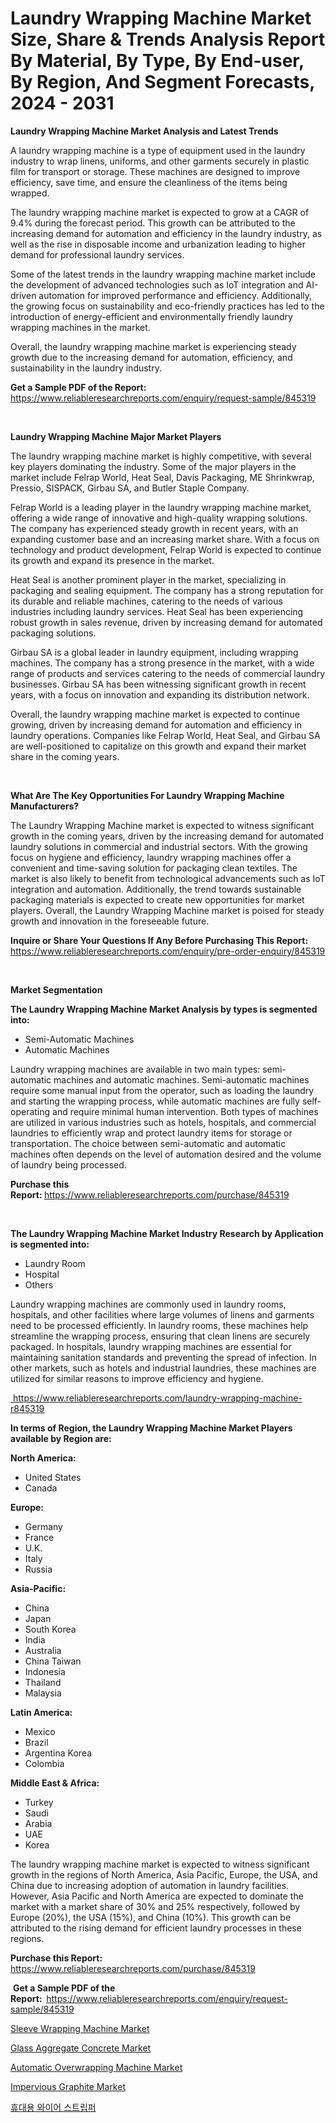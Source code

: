 <p><h1>Laundry Wrapping Machine Market Size, Share & Trends Analysis Report By Material, By Type, By End-user, By Region, And Segment Forecasts, 2024 - 2031</h1></p><p><strong>Laundry Wrapping Machine Market Analysis and Latest Trends</strong></p>
<p><p>A laundry wrapping machine is a type of equipment used in the laundry industry to wrap linens, uniforms, and other garments securely in plastic film for transport or storage. These machines are designed to improve efficiency, save time, and ensure the cleanliness of the items being wrapped.</p><p>The laundry wrapping machine market is expected to grow at a CAGR of 9.4% during the forecast period. This growth can be attributed to the increasing demand for automation and efficiency in the laundry industry, as well as the rise in disposable income and urbanization leading to higher demand for professional laundry services.</p><p>Some of the latest trends in the laundry wrapping machine market include the development of advanced technologies such as IoT integration and AI-driven automation for improved performance and efficiency. Additionally, the growing focus on sustainability and eco-friendly practices has led to the introduction of energy-efficient and environmentally friendly laundry wrapping machines in the market.</p><p>Overall, the laundry wrapping machine market is experiencing steady growth due to the increasing demand for automation, efficiency, and sustainability in the laundry industry.</p></p>
<p><strong>Get a Sample PDF of the Report:&nbsp;</strong> <a href="https://www.reliableresearchreports.com/enquiry/request-sample/845319">https://www.reliableresearchreports.com/enquiry/request-sample/845319</a></p>
<p>&nbsp;</p>
<p><strong>Laundry Wrapping Machine Major Market Players</strong></p>
<p><p>The laundry wrapping machine market is highly competitive, with several key players dominating the industry. Some of the major players in the market include Felrap World, Heat Seal, Davis Packaging, ME Shrinkwrap, Pressio, SISPACK, Girbau SA, and Butler Staple Company.</p><p>Felrap World is a leading player in the laundry wrapping machine market, offering a wide range of innovative and high-quality wrapping solutions. The company has experienced steady growth in recent years, with an expanding customer base and an increasing market share. With a focus on technology and product development, Felrap World is expected to continue its growth and expand its presence in the market.</p><p>Heat Seal is another prominent player in the market, specializing in packaging and sealing equipment. The company has a strong reputation for its durable and reliable machines, catering to the needs of various industries including laundry services. Heat Seal has been experiencing robust growth in sales revenue, driven by increasing demand for automated packaging solutions.</p><p>Girbau SA is a global leader in laundry equipment, including wrapping machines. The company has a strong presence in the market, with a wide range of products and services catering to the needs of commercial laundry businesses. Girbau SA has been witnessing significant growth in recent years, with a focus on innovation and expanding its distribution network.</p><p>Overall, the laundry wrapping machine market is expected to continue growing, driven by increasing demand for automation and efficiency in laundry operations. Companies like Felrap World, Heat Seal, and Girbau SA are well-positioned to capitalize on this growth and expand their market share in the coming years.</p></p>
<p>&nbsp;</p>
<p><strong>What Are The Key Opportunities For Laundry Wrapping Machine Manufacturers?</strong></p>
<p><p>The Laundry Wrapping Machine market is expected to witness significant growth in the coming years, driven by the increasing demand for automated laundry solutions in commercial and industrial sectors. With the growing focus on hygiene and efficiency, laundry wrapping machines offer a convenient and time-saving solution for packaging clean textiles. The market is also likely to benefit from technological advancements such as IoT integration and automation. Additionally, the trend towards sustainable packaging materials is expected to create new opportunities for market players. Overall, the Laundry Wrapping Machine market is poised for steady growth and innovation in the foreseeable future.</p></p>
<p><strong>Inquire or Share Your Questions If Any Before Purchasing This Report:</strong> <a href="https://www.reliableresearchreports.com/enquiry/pre-order-enquiry/845319">https://www.reliableresearchreports.com/enquiry/pre-order-enquiry/845319</a></p>
<p>&nbsp;</p>
<p><strong>Market Segmentation</strong></p>
<p><strong>The Laundry Wrapping Machine Market Analysis by types is segmented into:</strong></p>
<p><ul><li>Semi-Automatic Machines</li><li>Automatic Machines</li></ul></p>
<p><p>Laundry wrapping machines are available in two main types: semi-automatic machines and automatic machines. Semi-automatic machines require some manual input from the operator, such as loading the laundry and starting the wrapping process, while automatic machines are fully self-operating and require minimal human intervention. Both types of machines are utilized in various industries such as hotels, hospitals, and commercial laundries to efficiently wrap and protect laundry items for storage or transportation. The choice between semi-automatic and automatic machines often depends on the level of automation desired and the volume of laundry being processed.</p></p>
<p><strong>Purchase this Report:&nbsp;</strong><a href="https://www.reliableresearchreports.com/purchase/845319">https://www.reliableresearchreports.com/purchase/845319</a></p>
<p>&nbsp;</p>
<p><strong>The Laundry Wrapping Machine Market Industry Research by Application is segmented into:</strong></p>
<p><ul><li>Laundry Room</li><li>Hospital</li><li>Others</li></ul></p>
<p><p>Laundry wrapping machines are commonly used in laundry rooms, hospitals, and other facilities where large volumes of linens and garments need to be processed efficiently. In laundry rooms, these machines help streamline the wrapping process, ensuring that clean linens are securely packaged. In hospitals, laundry wrapping machines are essential for maintaining sanitation standards and preventing the spread of infection. In other markets, such as hotels and industrial laundries, these machines are utilized for similar reasons to improve efficiency and hygiene.</p></p>
<p><a href="https://www.reliableresearchreports.com/laundry-wrapping-machine-r845319">&nbsp;https://www.reliableresearchreports.com/laundry-wrapping-machine-r845319</a></p>
<p><strong>In terms of Region, the Laundry Wrapping Machine Market Players available by Region are:</strong></p>
<p>
    <p> <strong> North America: </strong>
        <ul>
            <li>United States</li>
            <li>Canada</li>
        </ul>
        </p> 
    <p> <strong> Europe: </strong>
        <ul>
            <li>Germany</li>
            <li>France</li>
            <li>U.K.</li>
            <li>Italy</li>
            <li>Russia</li>
        </ul>
        </p> 
    <p> <strong> Asia-Pacific: </strong>
        <ul>
            <li>China</li>
            <li>Japan</li>
            <li>South Korea</li>
            <li>India</li>
            <li>Australia</li>
            <li>China Taiwan</li>
            <li>Indonesia</li>
            <li>Thailand</li>
            <li>Malaysia</li>
        </ul>
        </p> 
    <p> <strong> Latin America: </strong>
        <ul>
            <li>Mexico</li>
            <li>Brazil</li>
            <li>Argentina Korea</li>
            <li>Colombia</li>
        </ul>
        </p> 
    <p> <strong> Middle East & Africa: </strong>
        <ul>
            <li>Turkey</li>
            <li>Saudi</li>
            <li>Arabia</li>
            <li>UAE</li>
            <li>Korea</li>
        </ul>
    </p>
    </p>
<p><p>The laundry wrapping machine market is expected to witness significant growth in the regions of North America, Asia Pacific, Europe, the USA, and China due to increasing adoption of automation in laundry facilities. However, Asia Pacific and North America are expected to dominate the market with a market share of 30% and 25% respectively, followed by Europe (20%), the USA (15%), and China (10%). This growth can be attributed to the rising demand for efficient laundry processes in these regions.</p></p>
<p><strong>Purchase this Report: </strong><a href="https://www.reliableresearchreports.com/purchase/845319">https://www.reliableresearchreports.com/purchase/845319</a></p>
<p>&nbsp;<strong>Get a Sample PDF of the Report:&nbsp;&nbsp;</strong><a href="https://www.reliableresearchreports.com/enquiry/request-sample/845319">https://www.reliableresearchreports.com/enquiry/request-sample/845319</a></p>
<p><strong></strong></p>
<p><p><a href="https://github.com/jj19131/Market-Research-Report-List-2/blob/main/sleeve-wrapping-machine-market.md">Sleeve Wrapping Machine Market</a></p><p><a href="https://issuu.com/reportprime-2/docs/glass-aggregate-concrete-market-size-2030.pptx">Glass Aggregate Concrete Market</a></p><p><a href="https://github.com/marloy8/Market-Research-Report-List-4/blob/main/automatic-overwrapping-machine-market.md">Automatic Overwrapping Machine Market</a></p><p><a href="https://issuu.com/reportprime-2/docs/impervious-graphite-market-size-2030.pptx">Impervious Graphite Market</a></p><p><a href="https://github.com/vseigx30c9a1j/Market-Research-Report-List-1/blob/main/486061926541.md">휴대용 와이어 스트립퍼</a></p></p>